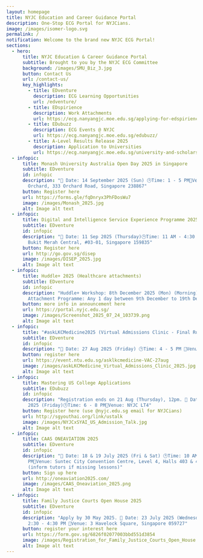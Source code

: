 ```yaml
---
layout: homepage
title: NYJC Education and Career Guidance Portal
description: One-Stop ECG Portal for NYJCians.
image: /images/isomer-logo.svg
permalink: /
notification: Welcome to the brand new NYJC ECG Portal!
sections:
  - hero:
      title: NYJC Education & Career Guidance Portal
      subtitle: Brought to you by the NYJC ECG Committee
      background: /images/SMU_Biz_3.jpg
      button: Contact Us
      url: /contact-us/
      key_highlights:
        - title: EDventure
          description: ECG Learning Opportunities
          url: /edventure/
        - title: EDspirience
          description: Work Attachments
          url: https://ecg.nanyangjc.moe.edu.sg/applying-for-edspirience/
        - title: EDubuzz
          description: ECG Events @ NYJC
          url: https://ecg.nanyangjc.moe.edu.sg/edubuzz/
        - title: A-Level Results Release 2025
          description: Application to Universities
          url: https://ecg.nanyangjc.moe.edu.sg/university-and-scholarship-application/
  - infopic:
      title: Monash University Australia Open Day 2025 in Singapore
      subtitle: EDventure
      id: infopic
      description: "📅 Date: 14 September 2025 (Sun) 🕒Time: 1 - 5 PM📍Venue: Hilton
        Orchard, 333 Orchard Road, Singapore 238867"
      button: Register here
      url: https://forms.gle/fqDnryx3PhFDosWu7
      image: /images/Monash_2025.jpg
      alt: Image alt text
  - infopic:
      title: Digital and Intelligence Service Experience Programme 2025
      subtitle: EDventure
      id: infopic
      description: "📅 Date: 11 Sep 2025 (Thursday)🕒Time: 11 AM - 4:30 PM📍Venue: 2
        Bukit Merah Central, #03-01, Singapore 159835"
      button: Register here
      url: http://go.gov.sg/disep
      image: /images/DISEP_2025.jpg
      alt: Image alt text
  - infopic:
      title: Huddle+ 2025 (Healthcare attachments)
      subtitle: EDventure
      id: infopic
      description: "Huddle+ Workshop: 8th December 2025 (Mon) (Morning) *Compulsory*
        Attachment Programme: Any 1 day between 9th December to 19th December"
      button: more info in announcement here
      url: https://portal.nyjc.edu.sg/
      image: /images/Screenshot_2025_07_24_103739.png
      alt: Image alt text
  - infopic:
      title: "#askLKCMedicine2025 (Virtual Admissions Clinic - Final Run)"
      subtitle: EDventure
      id: infopic
      description: "📅 Date: 27 Aug 2025 (Friday) 🕒Time: 4 - 5 PM 📍Venue: Zoom"
      button: register here
      url: https://event.ntu.edu.sg/asklkcmedicine-VAC-27aug
      image: /images/askLKCMedicine_Virtual_Admissions_Clinic_2025.jpg
      alt: Image alt text
  - infopic:
      title: Mastering US College Applications
      subtitle: EDubuzz
      id: infopic
      description: "Registration ends on 21 Aug (Thursday), 12pm. 📅 Date: 22 August
        2025 (Friday)🕒Time: 6 - 8 PM📍Venue: NYJC LT4"
      button: Register here (use @nyjc.edu.sg email for NYJCians)
      url: http://sgyouthai.org/link/ustalk
      image: /images/NYJCxSYAI_US_Admission_Talk.jpg
      alt: Image alt text
  - infopic:
      title: CAAS ONEAVIATION 2025
      subtitle: EDventure
      id: infopic
      description: "📅 Date: 18 & 19 July 2025 (Fri & Sat) 🕒Time: 10 AM - 6
        PM📍Venue: Suntec City Convention Centre, Level 4, Halls 403 & 404
        (inform tutors if missing lessons)"
      button: Sign up here
      url: http://oneaviation2025.com/
      image: /images/CAAS_Oneaviation_2025.png
      alt: Image alt text
  - infopic:
      title: Family Justice Courts Open House 2025
      subtitle: EDventure
      id: infopic
      description: "Apply by 30 May 2025. 📅 Date: 23 July 2025 (Wednesday)🕒Time:
        2:30 - 4:30 PM 📍Venue: 3 Havelock Square, Singapore 059727"
      button: register your interest here
      url: https://form.gov.sg/6826f02077003bbd551d3854
      image: /images/Registration_for_Family_Justice_Courts_Open_House.png
      alt: Image alt text
---
```


